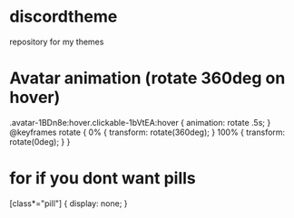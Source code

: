 # discordtheme
repository for my themes

# Avatar animation (rotate 360deg on hover)
.avatar-1BDn8e:hover.clickable-1bVtEA:hover {
animation: rotate .5s;
}
@keyframes rotate {
  0% {
    transform: rotate(360deg);
  }
  100% {
    transform: rotate(0deg);
  }
}
# for if you dont want pills
[class*="pill"] {
  display: none;
}
